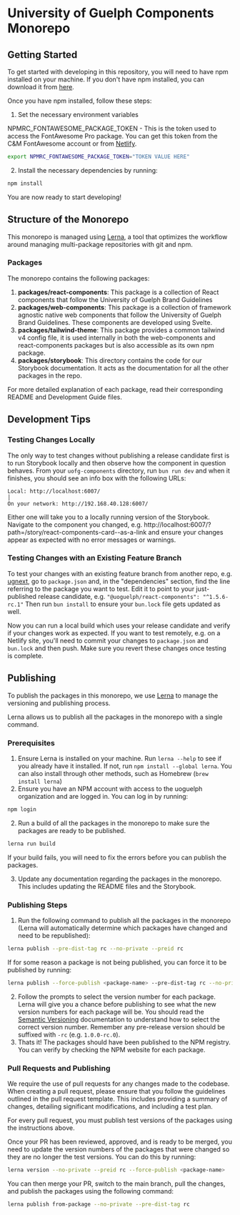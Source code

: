 # University of Guelph Components Monorepo

## Getting Started

To get started with developing in this repository, you will need to have npm installed on your machine. If you don't have npm installed, you can download it from [here](https://www.npmjs.com/get-npm).

Once you have npm installed, follow these steps:

1. Set the necessary environment variables

NPMRC_FONTAWESOME_PACKAGE_TOKEN - This is the token used to access the FontAwesome Pro package.
You can get this token from the C&M FontAwesome account or from [Netlify](https://app.netlify.com/sites/uofg-components/configuration/env#environment-variables).

```sh
export NPMRC_FONTAWESOME_PACKAGE_TOKEN="TOKEN VALUE HERE"
```

2. Install the necessary dependencies by running:

```sh
npm install
```

You are now ready to start developing!

## Structure of the Monorepo

This monorepo is managed using [Lerna](https://lerna.js.org/), a tool that optimizes the workflow around managing multi-package repositories with git and npm.

### Packages

The monorepo contains the following packages:

1. **packages/react-components**: This package is a collection of React components that follow the University of Guelph Brand Guidelines
2. **packages/web-components**: This package is a collection of framework agnostic native web components that follow the University of Guelph Brand Guidelines. These components are developed using Svelte.
3. **packages/tailwind-theme**: This package provides a common tailwind v4 config file, it is used internally in both the web-components and react-components packages but is also accessible as its own npm package.
4. **packages/storybook**: This directory contains the code for our Storybook documentation. It acts as the documentation for all the other packages in the repo.

For more detailed explanation of each package, read their corresponding README and Development Guide files.

## Development Tips

### Testing Changes Locally

The only way to test changes without publishing a release candidate first is to run Storybook locally and then observe how the component in question behaves. From your `uofg-components` directory, run `bun run dev` and when it finishes, you should see an info box with the following URLs:

```
Local: http://localhost:6007/                                              │
On your network: http://192.168.40.128:6007/
``` 

Either one will take you to a locally running version of the Storybook. Navigate to the component you changed, e.g. http://localhost:6007/?path=/story/react-components-card--as-a-link and ensure your changes appear as expected with no error messages or warnings.

### Testing Changes with an Existing Feature Branch

To test your changes with an existing feature branch from another repo, e.g. [ugnext](https://github.com/ccswbs/ugnext), go to `package.json` and, in the "dependencies" section, find the line referring to the package you want to test. Edit it to point to your just-published release candidate, e.g. `"@uoguelph/react-components": "^1.5.6-rc.1"` Then run `bun install` to ensure your `bun.lock` file gets updated as well. 

Now you can run a local build which uses your release candidate and verify if your changes work as expected. If you want to test remotely, e.g. on a Netlify site, you'll need to commit your changes to `package.json` and `bun.lock` and then push. Make sure you revert these changes once testing is complete.

## Publishing

To publish the packages in this monorepo, we use [Lerna](https://lerna.js.org/) to manage the versioning and publishing process.

Lerna allows us to publish all the packages in the monorepo with a single command.

### Prerequisites

1. Ensure Lerna is installed on your machine. Run `lerna --help` to see if you already have it installed. If not, run `npm install --global lerna`. You can also install through other methods, such as Homebrew (`brew install lerna`)
2. Ensure you have an NPM account with access to the uoguelph organization and are logged in. You can log in by running:

```sh
npm login
```

2. Run a build of all the packages in the monorepo to make sure the packages are ready to be published.

```sh
lerna run build
```

If your build fails, you will need to fix the errors before you can publish the packages.

3. Update any documentation regarding the packages in the monorepo. This includes updating the README files and the Storybook.

### Publishing Steps

1. Run the following command to publish all the packages in the monorepo (Lerna will automatically determine which packages have changed and need to be republished):

```sh
lerna publish --pre-dist-tag rc --no-private --preid rc
```

If for some reason a package is not being published, you can force it to be published by running:

```sh
lerna publish --force-publish <package-name> --pre-dist-tag rc --no-private --preid rc
```

2. Follow the prompts to select the version number for each package. Lerna will give you a chance before publishing to see what the new version numbers for each package will be. You should read the [Semantic Versioning](https://semver.org/) documentation to understand how to select the correct version number. Remember any pre-release version should be suffixed with `-rc` (e.g. `1.0.0-rc.0`).
3. Thats it! The packages should have been published to the NPM registry. You can verify by checking the NPM website for each package.

### Pull Requests and Publishing

We require the use of pull requests for any changes made to the codebase.
When creating a pull request, please ensure that you follow the guidelines outlined in the pull request template.
This includes providing a summary of changes, detailing significant modifications, and including a test plan.

For every pull request, you must publish test versions of the packages using the instructions above.

Once your PR has been reviewed, approved,
and is ready to be merged,
you need to update the version numbers of the packages that were changed so they are no longer the test versions.
You can do this by running:

```sh
lerna version --no-private --preid rc --force-publish <package-name>
```

You can then merge your PR, switch to the main branch,
pull the changes, and publish the packages using the following command:

```sh
lerna publish from-package --no-private --pre-dist-tag rc
```
